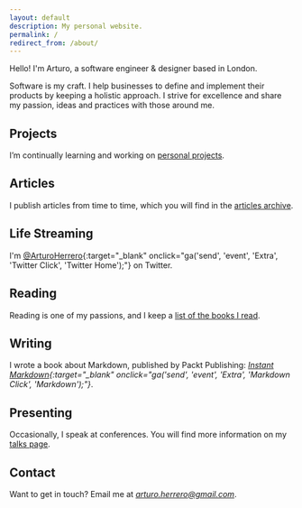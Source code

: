 ```yaml
---
layout: default
description: My personal website.
permalink: /
redirect_from: /about/
---
```



Hello! I'm Arturo, a software engineer & designer based in London.

Software is my craft. I help businesses to define and implement their products
by keeping a holistic approach. I strive for excellence and share my passion,
ideas and practices with those around me.


## Projects

I’m continually learning and working on [personal projects][8].


## Articles

I publish articles from time to time, which you will find in the [articles archive][3].


## Life Streaming

I'm [@ArturoHerrero][4]{:target="_blank" onclick="ga('send', 'event', 'Extra', 'Twitter Click', 'Twitter Home');"} on Twitter.


## Reading

Reading is one of my passions, and I keep a [list of the books I read][7].


## Writing

I wrote a book about Markdown, published by Packt Publishing: *[Instant Markdown][5]{:target="_blank" onclick="ga('send', 'event', 'Extra', 'Markdown Click', 'Markdown');"}*.


## Presenting

Occasionally, I speak at conferences. You will find more information on my [talks page][6].


## Contact

Want to get in touch? Email me at *<arturo.herrero@gmail.com>*.


[3]: /articles
[4]: https://twitter.com/ArturoHerrero
[5]: https://www.packtpub.com/gb/web-development/instant-markdown-instant
[6]: /talks
[7]: /books
[8]: /projects
